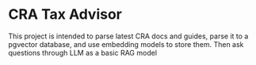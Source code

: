 # CRA Tax Advisor

This project is intended to parse latest CRA docs and guides, parse it to a pgvector database, and use embedding models to store them. Then ask questions through LLM as a basic RAG model